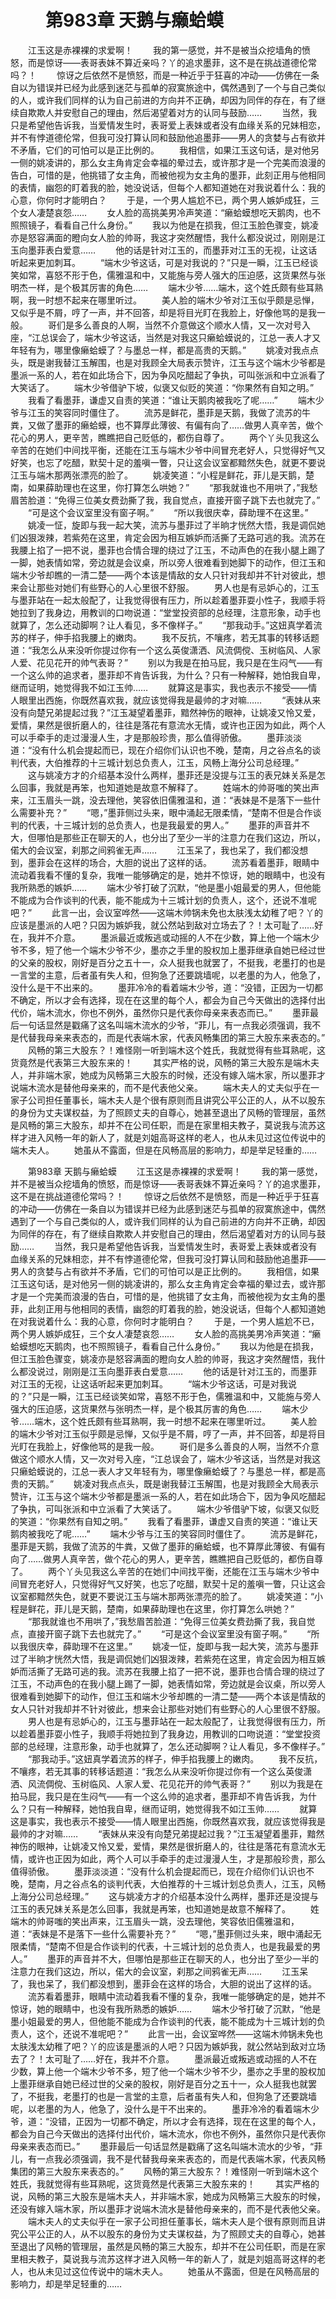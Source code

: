 # 　　第983章 天鹅与癞蛤蟆
　　江玉这是赤裸裸的求爱啊！
　　我的第一感觉，并不是被当众挖墙角的愤怒，而是惊讶——表哥表妹不算近亲吗？丫的追求墨菲，这不是在挑战道德伦常吗？！
　　惊讶之后依然不是愤怒，而是一种近乎于狂喜的冲动——仿佛在一条自以为错误并已经为此感到迷茫与孤单的寂寞旅途中，偶然遇到了一个与自己类似的人，或许我们同样的认为自己前进的方向并不正确，却因为同伴的存在，有了继续自欺欺人并安慰自己的理由，然后渴望着对方的认同与鼓励……
　　当然，我只是希望他告诉我，当爱情发生时，表哥爱上表妹或者没有血缘关系的兄妹相恋，并不有悖道德伦常，但我可没打算认同和鼓励他追墨菲——男人的贪婪与占有欲并不矛盾，它们的可怕可以是正比例的。
　　我相信，如果江玉这句话，是对他另一侧的姚凌讲的，那么女主角肯定会幸福的晕过去，或许那才是一个完美而浪漫的告白，可惜的是，他挑错了女主角，而被他视为女主角的墨菲，此刻正用与他相同的表情，幽怨的盯着我的脸，她没说话，但每个人都知道她在对我说着什么：我的心意，你何时才能明白？
　　于是，一个男人尴尬不已，两个男人嫉妒成狂，三个女人凄楚哀怨……
　　女人脸的高挑美男冷声笑道：“癞蛤蟆想吃天鹅肉，也不照照镜子，看看自己什么身份。”
　　我以为他是在损我，但江玉脸色骤变，姚凌亦是怒容满面的瞪向女人脸的帅哥，我这才突然醒悟，我什么都没说过，刚刚是江玉向墨菲表白爱意……
　　他的话是针对江玉的，而墨菲对江玉的无视，让这话听起来更加刺耳。
　　“端木少爷这话，可是对我说的？”只是一瞬，江玉已经谈笑如常，喜怒不形于色，儒雅温和中，又能施与旁人强大的压迫感，这货果然与张明杰一样，是个极其厉害的角色……
　　端木少爷……端木，这个姓氏颇有些耳熟啊，我一时想不起来在哪里听过。
　　美人脸的端木少爷对江玉似乎颇是忌惮，又似乎是不屑，哼了一声，并不回答，却是将目光盯在我脸上，好像他骂的是我一般。
　　哥们是多么善良的人啊，当然不介意做这个顺水人情，又一次对号入座，“江总误会了，端木少爷这话，当然是对我这只癞蛤蟆说的，江总一表人才又年轻有为，哪里像癞蛤蟆了？与墨总一样，都是高贵的天鹅。”
　　姚凌对我点点头，既是谢我替江玉解围，也是对我顾全大局表示赞许，江玉与这个端木少爷都是墨派一系的人，若在如此场合下，因为争风吃醋起了争执，可叫张派和中立派看了大笑话了。
　　端木少爷借驴下坡，似褒又似贬的笑道：“你果然有自知之明。”
　　我看了看墨菲，谦虚又自责的笑道：“谁让天鹅肉被我吃了呢……”
　　端木少爷与江玉的笑容同时僵住了。
　　流苏是鲜花，墨菲是天鹅，我做了流苏的牛粪，又做了墨菲的癞蛤蟆，也不算厚此薄彼、有偏有向了……做男人真辛苦，做个花心的男人，更辛苦，瞧瞧把自己贬低的，都伤自尊了。
　　两个丫头见我这么辛苦的在她们中间找平衡，还能在江玉与端木少爷中间冒充老好人，只觉得好气又好笑，也忘了吃醋，默契十足的羞嗔一瞥，只让这会议室都黯然失色，就更不要说江玉与端木那两张漂亮的脸了。
　　姚凌笑道：“小程是鲜花，菲儿是天鹅，楚南，如果薛助理也在这里，你打算怎么哄她？”
　　“那我就谁也不用哄了，”我愁眉苦脸道：“免得三位美女费劲撕了我，我自觉点，直接开窗子跳下去也就完了。”
　　“可是这个会议室里没有窗子啊。”
　　“所以我很庆幸，薛助理不在这里。”
　　姚凌一怔，旋即与我一起大笑，流苏与墨菲过了半晌才恍然大悟，我是调侃她们凶狠泼辣，若紫苑在这里，肯定会因为相互嫉妒而活撕了无路可逃的我。流苏在我腰上掐了一把不说，墨菲也合情合理的绕过了江玉，不动声色的在我小腿上踢了一脚，她表情如常，旁边就是会议桌，所以旁人很难看到她脚下的动作，但江玉和端木少爷却瞧的一清二楚——两个本该是情敌的女人只针对我却并不针对彼此，想来会让那些对她们有些野心的人心里很不舒服。
　　男人也是有忌妒心的，江玉与墨菲站在一起太般配了，让我觉得很有压力，所以趁着墨菲耍小性子，我顺手将她拉到了我身边，用教训的口吻说道：“堂堂投资部的总经理，注意形象，动手也就算了，怎么还动脚啊？让人看见，多不像样子。”
　　“那我动手。”这妞真学着流苏的样子，伸手掐我腰上的嫩肉。
　　我不反抗，不嚷疼，若无其事的转移话题道：“我怎么从来没听你提过你有一个这么英俊潇洒、风流倜傥、玉树临风、人家人爱、花见花开的帅气表哥？”
　　别以为我是在拍马屁，我只是在生闷气——有一个这么帅的追求者，墨菲却不肯告诉我，为什么？只有一种解释，她怕我自卑，继而证明，她觉得我不如江玉帅……
　　就算这是事实，我也表示不接受——情人眼里出西施，你既然喜欢我，就应该觉得我是最帅的才对嘛……
　　“表妹从来没有向楚兄弟提起过我？”江玉凝望着墨菲，黯然神伤的眼神，让姚凌又怜又爱，爱情，果然是很折磨人的，往往是落花有意流水无情，或许也正因为如此，两个人可以手牵手的走过漫漫人生，才是那般珍贵，那么值得骄傲。
　　墨菲淡淡道：“没有什么机会提起而已，现在介绍你们认识也不晚，楚南，月之谷点名的谈判代表，大伯推荐的十三城计划总负责人，江玉，风畅上海分公司总经理。”
　　这与姚凌方才的介绍基本没什么两样，墨菲还是没提与江玉的表兄妹关系是怎么回事，我就是再笨，也知道她是故意不解释了。
　　姓端木的帅哥嗤的笑出声来，江玉眉头一跳，没去理他，笑容依旧儒雅温和，道：“表妹是不是落下一些什么需要补充？”
　　“嗯，”墨菲侧过头来，眼中涌起无限柔情，“楚南不但是合作谈判的代表，十三城计划的总负责人，也是我最爱的男人。”
　　墨菲的声音并不大，但哪怕是那些正在聊天的人，也分出了至少一半的注意力在我们这边，所以，偌大的会议室，刹那之间鸦雀无声……
　　江玉呆了，我也呆了，我们都没想到，墨菲会在这样的场合，大胆的说出了这样的话。
　　流苏看着墨菲，眼睛中流动着我看不懂的复杂，我唯一能够确定的是，她并不惊讶，她的眼睛中，也没有我所熟悉的嫉妒……
　　端木少爷打破了沉默，“他是墨小姐最爱的男人，但他能不能成为合作谈判的代表，能不能成为十三城计划的负责人，这个，还说不准呢吧？”
　　此言一出，会议室哗然——这端木帅锅未免也太肤浅太幼稚了吧？丫的应该是墨派的人吧？只因为嫉妒我，就公然站到敌对立场去了？！太可耻了……好在，我并不介意。
　　墨派最近或叛逃或动摇的人不在少数，算上他一个端木少爷不多，短了他一个端木少爷不少，墨亦之手里的股权加上墨菲继承自她已经过世的父亲的股权，刚好是百分之五十一，众人挺我也就罢了，不挺我，老墨打的也是一言堂的主意，后者虽有失人和，但狗急了还要跳墙呢，以老墨的为人，他急了，没什么是干不出来的。
　　墨菲冷冷的看着端木少爷，道：“没错，正因为一切都不确定，所以才会有选择，现在在这里的每个人，都会为自己今天做出的选择付出代价，端木流水，你也不例外，虽然你只是代表你母亲来表态而已。”
　　墨菲最后一句话显然是戳痛了这名叫端木流水的少爷，“菲儿，有一点我必须强调，我不是代替我母亲来表态的，而是代表端木家，代表风畅集团的第三大股东来表态的。”
　　风畅的第三大股东？！难怪刚一听到端木这个姓氏，我就觉得有些耳熟呢，这货竟然是代表第三大股东来的！
　　其实严格的说，风畅的第三大股东是端木夫人，并非端木家，她成为风畅第三大股东的时候，还没有嫁入端木家，所以墨菲才说端木流水是替他母亲来的，而不是代表他父亲。
　　端木夫人的丈夫似乎在一家子公司担任董事长，端木夫人是个很有原则而且讲究公平公正的人，从不以股东的身份为丈夫谋权益，为了照顾丈夫的自尊心，她甚至退出了风畅的管理层，虽然是风畅的第三大股东，却并不在公司任职，而是在家里相夫教子，莫说我与流苏这样才进入风畅一年的新人了，就是刘姐高哥这样的老人，也从未见过这位传说中的端木夫人。
　　她虽从不露面，但是在风畅高层的影响力，却是举足轻重的……

　　第983章 天鹅与癞蛤蟆
　　江玉这是赤裸裸的求爱啊！
　　我的第一感觉，并不是被当众挖墙角的愤怒，而是惊讶——表哥表妹不算近亲吗？丫的追求墨菲，这不是在挑战道德伦常吗？！
　　惊讶之后依然不是愤怒，而是一种近乎于狂喜的冲动——仿佛在一条自以为错误并已经为此感到迷茫与孤单的寂寞旅途中，偶然遇到了一个与自己类似的人，或许我们同样的认为自己前进的方向并不正确，却因为同伴的存在，有了继续自欺欺人并安慰自己的理由，然后渴望着对方的认同与鼓励……
　　当然，我只是希望他告诉我，当爱情发生时，表哥爱上表妹或者没有血缘关系的兄妹相恋，并不有悖道德伦常，但我可没打算认同和鼓励他追墨菲——男人的贪婪与占有欲并不矛盾，它们的可怕可以是正比例的。
　　我相信，如果江玉这句话，是对他另一侧的姚凌讲的，那么女主角肯定会幸福的晕过去，或许那才是一个完美而浪漫的告白，可惜的是，他挑错了女主角，而被他视为女主角的墨菲，此刻正用与他相同的表情，幽怨的盯着我的脸，她没说话，但每个人都知道她在对我说着什么：我的心意，你何时才能明白？
　　于是，一个男人尴尬不已，两个男人嫉妒成狂，三个女人凄楚哀怨……
　　女人脸的高挑美男冷声笑道：“癞蛤蟆想吃天鹅肉，也不照照镜子，看看自己什么身份。”
　　我以为他是在损我，但江玉脸色骤变，姚凌亦是怒容满面的瞪向女人脸的帅哥，我这才突然醒悟，我什么都没说过，刚刚是江玉向墨菲表白爱意……
　　他的话是针对江玉的，而墨菲对江玉的无视，让这话听起来更加刺耳。
　　“端木少爷这话，可是对我说的？”只是一瞬，江玉已经谈笑如常，喜怒不形于色，儒雅温和中，又能施与旁人强大的压迫感，这货果然与张明杰一样，是个极其厉害的角色……
　　端木少爷……端木，这个姓氏颇有些耳熟啊，我一时想不起来在哪里听过。
　　美人脸的端木少爷对江玉似乎颇是忌惮，又似乎是不屑，哼了一声，并不回答，却是将目光盯在我脸上，好像他骂的是我一般。
　　哥们是多么善良的人啊，当然不介意做这个顺水人情，又一次对号入座，“江总误会了，端木少爷这话，当然是对我这只癞蛤蟆说的，江总一表人才又年轻有为，哪里像癞蛤蟆了？与墨总一样，都是高贵的天鹅。”
　　姚凌对我点点头，既是谢我替江玉解围，也是对我顾全大局表示赞许，江玉与这个端木少爷都是墨派一系的人，若在如此场合下，因为争风吃醋起了争执，可叫张派和中立派看了大笑话了。
　　端木少爷借驴下坡，似褒又似贬的笑道：“你果然有自知之明。”
　　我看了看墨菲，谦虚又自责的笑道：“谁让天鹅肉被我吃了呢……”
　　端木少爷与江玉的笑容同时僵住了。
　　流苏是鲜花，墨菲是天鹅，我做了流苏的牛粪，又做了墨菲的癞蛤蟆，也不算厚此薄彼、有偏有向了……做男人真辛苦，做个花心的男人，更辛苦，瞧瞧把自己贬低的，都伤自尊了。
　　两个丫头见我这么辛苦的在她们中间找平衡，还能在江玉与端木少爷中间冒充老好人，只觉得好气又好笑，也忘了吃醋，默契十足的羞嗔一瞥，只让这会议室都黯然失色，就更不要说江玉与端木那两张漂亮的脸了。
　　姚凌笑道：“小程是鲜花，菲儿是天鹅，楚南，如果薛助理也在这里，你打算怎么哄她？”
　　“那我就谁也不用哄了，”我愁眉苦脸道：“免得三位美女费劲撕了我，我自觉点，直接开窗子跳下去也就完了。”
　　“可是这个会议室里没有窗子啊。”
　　“所以我很庆幸，薛助理不在这里。”
　　姚凌一怔，旋即与我一起大笑，流苏与墨菲过了半晌才恍然大悟，我是调侃她们凶狠泼辣，若紫苑在这里，肯定会因为相互嫉妒而活撕了无路可逃的我。流苏在我腰上掐了一把不说，墨菲也合情合理的绕过了江玉，不动声色的在我小腿上踢了一脚，她表情如常，旁边就是会议桌，所以旁人很难看到她脚下的动作，但江玉和端木少爷却瞧的一清二楚——两个本该是情敌的女人只针对我却并不针对彼此，想来会让那些对她们有些野心的人心里很不舒服。
　　男人也是有忌妒心的，江玉与墨菲站在一起太般配了，让我觉得很有压力，所以趁着墨菲耍小性子，我顺手将她拉到了我身边，用教训的口吻说道：“堂堂投资部的总经理，注意形象，动手也就算了，怎么还动脚啊？让人看见，多不像样子。”
　　“那我动手。”这妞真学着流苏的样子，伸手掐我腰上的嫩肉。
　　我不反抗，不嚷疼，若无其事的转移话题道：“我怎么从来没听你提过你有一个这么英俊潇洒、风流倜傥、玉树临风、人家人爱、花见花开的帅气表哥？”
　　别以为我是在拍马屁，我只是在生闷气——有一个这么帅的追求者，墨菲却不肯告诉我，为什么？只有一种解释，她怕我自卑，继而证明，她觉得我不如江玉帅……
　　就算这是事实，我也表示不接受——情人眼里出西施，你既然喜欢我，就应该觉得我是最帅的才对嘛……
　　“表妹从来没有向楚兄弟提起过我？”江玉凝望着墨菲，黯然神伤的眼神，让姚凌又怜又爱，爱情，果然是很折磨人的，往往是落花有意流水无情，或许也正因为如此，两个人可以手牵手的走过漫漫人生，才是那般珍贵，那么值得骄傲。
　　墨菲淡淡道：“没有什么机会提起而已，现在介绍你们认识也不晚，楚南，月之谷点名的谈判代表，大伯推荐的十三城计划总负责人，江玉，风畅上海分公司总经理。”
　　这与姚凌方才的介绍基本没什么两样，墨菲还是没提与江玉的表兄妹关系是怎么回事，我就是再笨，也知道她是故意不解释了。
　　姓端木的帅哥嗤的笑出声来，江玉眉头一跳，没去理他，笑容依旧儒雅温和，道：“表妹是不是落下一些什么需要补充？”
　　“嗯，”墨菲侧过头来，眼中涌起无限柔情，“楚南不但是合作谈判的代表，十三城计划的总负责人，也是我最爱的男人。”
　　墨菲的声音并不大，但哪怕是那些正在聊天的人，也分出了至少一半的注意力在我们这边，所以，偌大的会议室，刹那之间鸦雀无声……
　　江玉呆了，我也呆了，我们都没想到，墨菲会在这样的场合，大胆的说出了这样的话。
　　流苏看着墨菲，眼睛中流动着我看不懂的复杂，我唯一能够确定的是，她并不惊讶，她的眼睛中，也没有我所熟悉的嫉妒……
　　端木少爷打破了沉默，“他是墨小姐最爱的男人，但他能不能成为合作谈判的代表，能不能成为十三城计划的负责人，这个，还说不准呢吧？”
　　此言一出，会议室哗然——这端木帅锅未免也太肤浅太幼稚了吧？丫的应该是墨派的人吧？只因为嫉妒我，就公然站到敌对立场去了？！太可耻了……好在，我并不介意。
　　墨派最近或叛逃或动摇的人不在少数，算上他一个端木少爷不多，短了他一个端木少爷不少，墨亦之手里的股权加上墨菲继承自她已经过世的父亲的股权，刚好是百分之五十一，众人挺我也就罢了，不挺我，老墨打的也是一言堂的主意，后者虽有失人和，但狗急了还要跳墙呢，以老墨的为人，他急了，没什么是干不出来的。
　　墨菲冷冷的看着端木少爷，道：“没错，正因为一切都不确定，所以才会有选择，现在在这里的每个人，都会为自己今天做出的选择付出代价，端木流水，你也不例外，虽然你只是代表你母亲来表态而已。”
　　墨菲最后一句话显然是戳痛了这名叫端木流水的少爷，“菲儿，有一点我必须强调，我不是代替我母亲来表态的，而是代表端木家，代表风畅集团的第三大股东来表态的。”
　　风畅的第三大股东？！难怪刚一听到端木这个姓氏，我就觉得有些耳熟呢，这货竟然是代表第三大股东来的！
　　其实严格的说，风畅的第三大股东是端木夫人，并非端木家，她成为风畅第三大股东的时候，还没有嫁入端木家，所以墨菲才说端木流水是替他母亲来的，而不是代表他父亲。
　　端木夫人的丈夫似乎在一家子公司担任董事长，端木夫人是个很有原则而且讲究公平公正的人，从不以股东的身份为丈夫谋权益，为了照顾丈夫的自尊心，她甚至退出了风畅的管理层，虽然是风畅的第三大股东，却并不在公司任职，而是在家里相夫教子，莫说我与流苏这样才进入风畅一年的新人了，就是刘姐高哥这样的老人，也从未见过这位传说中的端木夫人。
　　她虽从不露面，但是在风畅高层的影响力，却是举足轻重的……
